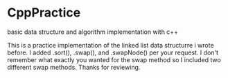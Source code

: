 # CppPractice
basic data structure and algorithm implementation with c++

This is a practice implementation of the linked list data structurre i wrote before. I added .sort(), .swap(), and .swapNode() per your request. I don't remember what exactly you wanted for the swap method so I included two different swap methods. Thanks for reviewing.
